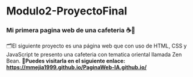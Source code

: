 # Modulo2-ProyectoFinal
### Mi primera pagina web de una cafeteria ☕🏯
🗂️El siguiente proyecto es una página web que con uso de HTML, CSS y JavaScript te presento una cafeteria con tematica oriental llamada Zen Bean.
🔗**Puedes visitarla en el siguiente enlace: https://mmejia1999.github.io/PaginaWeb-IA.github.io/**